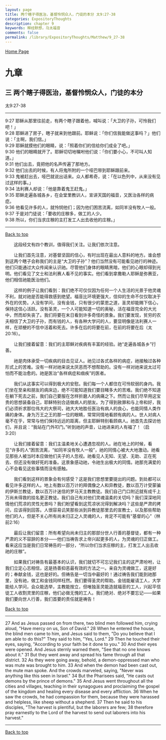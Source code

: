 ```yaml
---
layout: page
title: 两个瞎子得医治，基督怜悯众人，门徒的本分 太9:27-38
categories: ExpositoryThoughts
description: chapter 9
keywords: 释经默想，马太福音
comments: false
permalink: /library/ExpositoryThoughts/Matthew/9_27-38
---
```

[ Home Page ]({{site.baseurl}}/index) <br>

<a name="0"></a>
# 九章 

## 三 两个瞎子得医治，基督怜悯众人，门徒的本分

太9:27-38

***

9:27 耶稣从那里往前走，有两个瞎子跟着他，喊叫说：「大卫的子孙，可怜我们吧！」<br>
9:28 耶稣进了房子，瞎子就来到他跟前。耶稣说：「你们信我能做这事吗？」他们说：「主啊，我们信。」<br>
9:29 耶稣就摸他们的眼睛，说：「照着你们的信给你们成全了吧。」<br>
9:30 他们的眼睛就开了。耶稣切切地嘱咐他们说：「你们要小心，不可叫人知道。」<br>
9:31 他们出去，竟把他的名声传遍了那地方。<br>
9:32 他们出去的时候，有人将鬼所附的一个哑巴带到耶稣跟前来。<br>
9:33 鬼被赶出去，哑巴就说出话来。众人都希奇，说：「在以色列中，从来没有见过这样的事。」<br>
9:34 法利赛人却说：「他是靠着鬼王赶鬼。」<br>
9:35 耶稣走遍各城各乡，在会堂里教训人，宣讲天国的福音，又医治各样的病症。<br>
9:36 他看见许多的人，就怜悯他们；因为他们困苦流离，如同羊没有牧人一般。<br>
9:37 于是对门徒说：「要收的庄稼多，做工的人少。<br>
9:38 所以，你们当求庄稼的主打发工人出去收他的庄稼。」<br>

***

[Back to top](#0)

&emsp;&emsp;这段经文有四个教训，值得我们关注。让我们依次注意。

&emsp;&emsp;让我们首先注意，对基督坚固的信心，有时出现在最出人意料的地方。谁会想到这两个瞎子会称我们的主是“大卫的子孙”？他们当然没有可能看见祂行的神迹。他们只能通过大众传闻来认识祂。尽管他们身体的眼睛黑暗，他们的心眼却得到光明。他们看见了文士和法利赛人看不见的事实。他们看到拿撒勒人耶稣是弥赛亚，他们相信祂能医治他们。

&emsp;&emsp;这样的例子让我们看到：我们绝不可仅仅因为任何一个人生活的光景于他灵魂不利，就对祂是否能得救感到绝望。福音比环境更强大，信仰的生命不仅仅取决于外在的优势。人没有学问，没有金钱，只有很少的蒙恩之道，圣灵却能赐下信心，保持这信心活跃。没有圣灵，一个人可能知道一切的奥秘，活在福音完全的大光中，然而却失丧了。我们将要在末日看到许多奇怪的景象。我们要发现，贫穷的农夫相信了大卫的子孙，而有钱的人，有各种大学问的人，要显明像是法利赛人一样，在顽梗的不信中活着和死去。许多在后的将要在前，在前的将要在后（太20:16）。

&emsp;&emsp;让我们接着留意：我们的主耶稣对疾病有丰富的经验。祂“走遍各城各乡”行善。

&emsp;&emsp;祂是肉体承受一切疾病的目击见证人。祂见过各式各样的病症，祂接触过各种形式上的苦难。没有一样对祂来说太厌恶而不想帮助的。没有一样对祂来说太过可怕而不能治愈的。祂是医治“各样病症和痼疾”的医者。

&emsp;&emsp;我们从这事实可以得到极大的安慰。我们每一个人都住在可怜软弱的身内。我们坐在至亲和朋友的病床边，绝不可能知道我们要目睹多大的苦难。我们绝不知道在躺下死去之前，我们自己要服在怎样折磨人的病痛之下。然而让我们尽早用这宝贵的思想装备自己，耶稣特别合适做病人的朋友。为了得到赦罪和与上帝和好，我们必须祈求那位伟大的大祭司，祂大大地胜任医治有病人的良心，也能同情人类作痛的身体。身为万王之王的那一位的眼睛，常常同情地看顾有病的人。世人对病人毫不在乎，常常与他们保持远远的距离，但主耶稣特别看顾病人。祂首先去探访他们，并且说：“我站在门外叩门。”听到祂的声音，让祂进来的人有福了！（启3:20）

&emsp;&emsp;让我们接着留意：我们主温柔地关心遭遇忽视的人。祂在地上的时候，看见“许多的人”困苦流离，“如同羊没有牧人一般”，祂的同情心被大大地激动。祂看见那些人被当时本应做他们夫子的人忽视。祂看见人无知、无望、无助、正在死去、但还没有做好死的准备。这景象感动祂，令祂生出极大的同情。祂那充满爱的心不会看见这些事情而没有感触。

&emsp;&emsp;我们看到这样的景象会有何感受？这是我们思想里要提出的问题。到处都可以看见许多这样的人。地上有数以百万计的拜偶像之人和异教徒，数以百万计受蒙骗的伊斯兰教徒，数以百万计迷信的罗马天主教教徒。我们自己门口附近就有成千上万尚未得救的挂名更正教徒。我们自己有对他们灵魂温柔的关切吗？我们深深地同情他们荒凉的灵性光景吗？我们盼望看到这荒凉状况得到解决吗？这些是严肃的拷问，应该得到回答。人很容易讥笑那些派到异教徒那里去的宣教士，以及那些帮助他们的人，但是不关心所有尚未归正之人灵魂的人，肯定不可能有“基督的心”（林前2:16）

&emsp;&emsp;最后让我们留意：所有希望向尚未归主的那部分世人行善的基督徒，都有一种严肃的义不容辞的本分——他们当祷告求上帝兴起更多的人，为灵魂的归正做工。看来这应当是我们日常祷告的一部分，“所以你们当求庄稼的主，打发工人出去收祂的庄稼”。

&emsp;&emsp;如果我们对祷告有最基本的认识，我们就切不可忘记我们主的这严肃吩咐，让我们立定心志相信，这是扬善抑恶最有效的方法之一。亲自为灵魂做工，这是好的；奉献金钱，这也是好的。但祷告是一切当中最好的！通过祷告我们能到祂那里，没有祂，做工和金钱同样枉然。我们要得圣灵的帮助。金钱能雇请工人，大学能给人学问，会众能选举，主教能按立，但唯独圣灵能造就福音的工人，兴起平信徒工人收割灵里的庄稼，他们必做无愧的工人。我们绝对、绝对不要忘记——如果我们要向世人行善，我们首要的责任就是祷告！

[Back to top](#0)

***

27 And as Jesus passed on from there, two blind men followed him, crying aloud, "Have mercy on us, Son of David." 28 When he entered the house, the blind men came to him, and Jesus said to them, "Do you believe that I am able to do this?" They said to him, "Yes, Lord." 29 Then he touched their eyes, saying, "According to your faith be it done to you." 30 And their eyes were opened. And Jesus sternly warned them, "See that no one knows about it." 31 But they went away and spread his fame through all that district. 32 As they were going away, behold, a demon-oppressed man who was mute was brought to him. 33 And when the demon had been cast out, the mute man spoke. And the crowds marveled, saying, "Never was anything like this seen in Israel." 34 But the Pharisees said, "He casts out demons by the prince of demons." 35 And Jesus went throughout all the cities and villages, teaching in their synagogues and proclaiming the gospel of the kingdom and healing every disease and every affliction. 36 When he saw the crowds, he had compassion for them, because they were harassed and helpless, like sheep without a shepherd. 37 Then he said to his disciples, "The harvest is plentiful, but the laborers are few; 38 therefore pray earnestly to the Lord of the harvest to send out laborers into his harvest."


***

[Back to top](#0)
